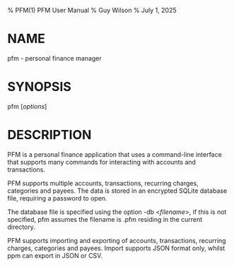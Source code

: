 % PFM(1) PFM User Manual
% Guy Wilson
% July 1, 2025

# NAME

pfm - personal finance manager

# SYNOPSIS

pfm [*options*]

# DESCRIPTION

PFM is a personal finance application that uses a command-line interface that supports many commands for interacting with accounts and transactions.

PFM supports multiple accounts, transactions, recurring charges, categories and payees. The data is stored in an encrypted SQLite database file, requiring a password to open.

The database file is specified using the option -db <*filename*>, if this is not specified, pfm assumes the filename is .pfm residing in the current directory.

PFM supports importing and exporting of accounts, transactions, recurring charges, categories and payees. Import supports JSON format only, whilst ppm can export in JSON or CSV.



